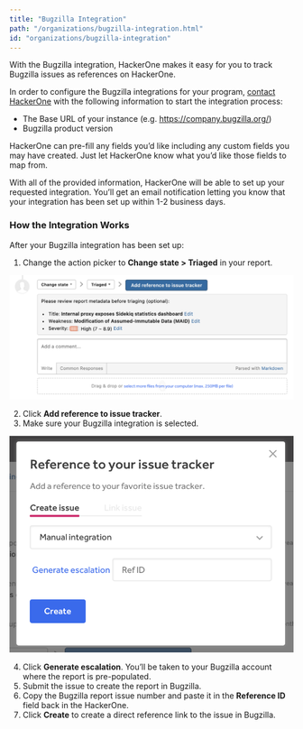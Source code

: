 ```yaml
---
title: "Bugzilla Integration"
path: "/organizations/bugzilla-integration.html"
id: "organizations/bugzilla-integration"
---
```


With the Bugzilla integration, HackerOne makes it easy for you to track Bugzilla issues as references on HackerOne.

In order to configure the Bugzilla integrations for your program, [contact HackerOne](https://support.hackerone.com/hc/en-us/requests/new) with the following information to start the integration process:

  - The Base URL of your instance (e.g. https://company.bugzilla.org/)
  - Bugzilla product version

HackerOne can pre-fill any fields you’d like including any custom fields you may have created. Just let HackerOne know what you’d like those fields to map from.

With all of the provided information, HackerOne will be able to set up your requested integration. You’ll get an email notification letting you know that your integration has been set up within 1-2 business days.

### How the Integration Works
After your Bugzilla integration has been set up:
1. Change the action picker to **Change state > Triaged** in your report.

![integrations](./images/add-integration-reference.png)

2. Click **Add reference to issue tracker**.
3. Make sure your Bugzilla integration is selected.

![integration](./images/issue-tracker-reference.png)

4. Click **Generate escalation**. You’ll be taken to your Bugzilla account where the report is pre-populated.
3. Submit the issue to create the report in Bugzilla.
4. Copy the Bugzilla report issue number and paste it in the **Reference ID** field back in the HackerOne.
5. Click **Create** to create a direct reference link to the issue in Bugzilla.
